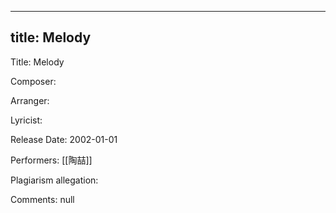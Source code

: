 
---
title: Melody
---
Title: Melody

Composer: 

Arranger: 

Lyricist: 

Release Date: 2002-01-01

Performers: [[陶喆]]

Plagiarism allegation:


Comments:
null
